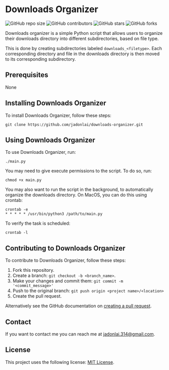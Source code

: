 # Downloads Organizer

![GitHub repo size](https://img.shields.io/github/repo-size/jadonlai/downloads-organizer)
![GitHub contributors](https://img.shields.io/github/contributors/jadonlai/downloads-organizer)
![GitHub stars](https://img.shields.io/github/stars/jadonlai/downloads-organizer?style=social)
![GitHub forks](https://img.shields.io/github/forks/jadonlai/downloads-organizer?style=social)

Downloads organizer is a simple Python script that allows users to organize their downloads directory into different subdirectories, based on file type.

This is done by creating subdirectories labeled `downloads_<filetype>`. Each corresponding directory and file in the downloads directory is then moved to its corresponding subdirectory.

## Prerequisites

None

## Installing Downloads Organizer

To install Downloads Organizer, follow these steps:

```
git clone https://github.com/jadonlai/downloads-organizer.git
```

## Using Downloads Organizer

To use Downloads Organizer, run:

```
./main.py
```

You may need to give execute permissions to the script. To do so, run:

```
chmod +x main.py
```

You may also want to run the script in the background, to automatically organize the downloads directory. On MacOS, you can do this using crontab:

```
crontab -e
* * * * * /usr/bin/python3 /path/to/main.py
```

To verify the task is scheduled:

```
crontab -l
```

## Contributing to Downloads Organizer

To contribute to Downloads Organizer, follow these steps:

1. Fork this repository.
2. Create a branch: `git checkout -b <branch_name>`.
3. Make your changes and commit them: `git commit -m '<commit_message>'`
4. Push to the original branch: `git push origin <project name>/<location>`
5. Create the pull request.

Alternatively see the GitHub documentation on [creating a pull request](https://help.github.com/en/github/collaborating-with-issues-and-pull-requests/creating-a-pull-request).

## Contact

If you want to contact me you can reach me at <jadonlai.314@gmail.com>.

## License

This project uses the following license: [MIT License](https://github.com/jadonlai/downloads-organizer?tab=MIT-1-ov-file).
